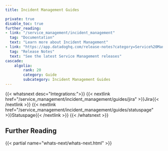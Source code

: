 ```yaml
---
title: Incident Management Guides

private: true
disable_toc: true
further_reading:
- link: "/service_management/incident_management"
  tag: "Documentation"
  text: "Learn more about Incident Management"
- link: "https://app.datadoghq.com/release-notes?category=Service%20Management"
  tag: "Release Notes"
  text: "See the latest Service Management releases"
cascade:
    algolia:
        rank: 20
        category: Guide
        subcategory: Incident Management Guides
---
```



{{< whatsnext desc="Integrations:">}}
    {{< nextlink href="/service_management/incident_management/guides/jira" >}}Jira{{< /nextlink >}}
    {{< nextlink href="/service_management/incident_management/guides/statuspage" >}}Statuspage{{< /nextlink >}}
{{< /whatsnext >}}


## Further Reading

{{< partial name="whats-next/whats-next.html" >}}
